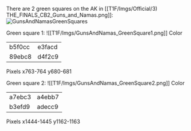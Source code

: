 There are 2 green squares on the AK in [[T1F/Imgs/Official/3) THE_FINALS_CB2_Guns_and_Namas.png]]:
![GunsAndNamasGreenSquares](https://media.discordapp.net/attachments/1011929497139953744/1131749933620412517/image.png)

Green square 1:
![[T1F/Imgs/GunsAndNamas_GreenSquare1.png]] 
Color

|  |  |
| -------- | -------- |
| b5f0cc | e3facd | 
| 89ebc8 | d4f2c9 |

Pixels
x763-764
y680-681

Green square 2:
![[T1F/Imgs/GunsAndNamas_GreenSquare2.png]]
Color

|  |  |
| -------- | -------- |
| a7ebc3 | a4ebb7 | 
| b3efd9 | adecc9 |

Pixels
x1444-1445
y1162-1163
